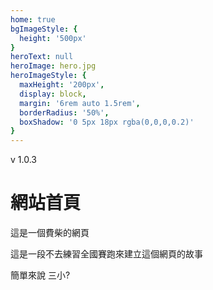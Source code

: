 ```yaml
---
home: true
bgImageStyle: {
  height: '500px'
}
heroText: null
heroImage: hero.jpg
heroImageStyle: {
  maxHeight: '200px',
  display: block,
  margin: '6rem auto 1.5rem',
  borderRadius: '50%',
  boxShadow: '0 5px 18px rgba(0,0,0,0.2)'
}
---
```

v 1.0.3
# 網站首頁

這是一個費柴的網頁

這是一段不去練習全國賽跑來建立這個網頁的故事

簡單來說 三小?

